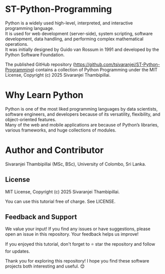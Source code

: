 # ST-Python-Programming
Python is a widely used high-level, interpreted, and interactive programming language.
<br>It is used for web development (server-side), system scripting, software development, data handling, and performing complex mathematical operations.
<br>It was initially designed by Guido van Rossum in 1991 and developed by the Python Software Foundation.

The published GitHub repository (https://github.com/tsivaranjei/ST-Python-Programming) contains a collection of Python Programming under the MIT License, Copyright (c) 2025 Sivaranjei Thambipillai.

# Why Learn Python
Python is one of the most liked programming languages by data scientists, software engineers, and developers because of its versatility, flexibility, and object-oriented features. 
<br>Many of the web and mobile applications are because of Python’s libraries, various frameworks, and huge collections of modules.

# Author and Contributor
Sivaranjei Thambipillai (MSc, BSc), University of Colombo, Sri Lanka.

## License
MIT License, Copyright (c) 2025 Sivaranjei Thambipillai.

You can use this tutorial free of charge. See LICENSE.

## Feedback and Support
We value your input! If you find any issues or have suggestions, please open an issue in this repository. Your feedback helps us improve!

If you enjoyed this tutorial, don't forget to ⭐ star the repository and follow for updates.

Thank you for exploring this repository! I hope you find these software projects both interesting and useful. 😊
